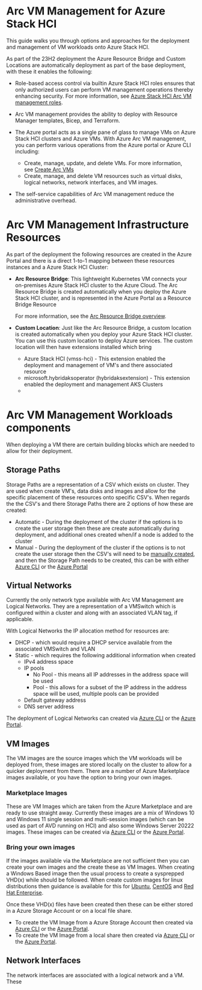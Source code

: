 [RBAC]:https://learn.microsoft.com/en-us/azure-stack/hci/manage/assign-vm-rbac-roles
[arvvms]:https://learn.microsoft.com/en-us/azure-stack/hci/manage/create-arc-virtual-machines
[arboverview]:https://learn.microsoft.com/en-us/azure/azure-arc/resource-bridge/overview
[createcsv]:https://learn.microsoft.com/en-us/azure-stack/hci/manage/create-volumes
[storagepathcli]:https://learn.microsoft.com/en-us/azure-stack/hci/manage/create-storage-path?tabs=azurecli
[storagepathportal]:https://learn.microsoft.com/en-us/azure-stack/hci/manage/create-storage-path?tabs=azureportal
[logicalnetworkcli]:https://learn.microsoft.com/en-us/azure-stack/hci/manage/create-logical-networks?tabs=azurecli
[logicalnetworkportal]:https://learn.microsoft.com/en-us/azure-stack/hci/manage/create-logical-networks?tabs=azureportal
[networkinterfacecli]:https://learn.microsoft.com/en-us/azure-stack/hci/manage/create-network-interfaces?tabs=azurecli
[imagesmarketcli]:https://learn.microsoft.com/en-us/azure-stack/hci/manage/virtual-machine-image-azure-marketplace?tabs=azurecli
[imagesmarketportal]:https://learn.microsoft.com/en-us/azure-stack/hci/manage/virtual-machine-image-azure-marketplace?tabs=azureportal
[imagessacli]:https://learn.microsoft.com/en-us/azure-stack/hci/manage/virtual-machine-image-storage-account?tabs=azurecli
[imagessaportal]:https://learn.microsoft.com/en-us/azure-stack/hci/manage/virtual-machine-image-storage-account?tabs=azureportal
[imageslocalcli]:https://learn.microsoft.com/en-us/azure-stack/hci/manage/virtual-machine-image-local-share?tabs=azurecli
[imageslocalportal]:https://learn.microsoft.com/en-us/azure-stack/hci/manage/virtual-machine-image-local-share?tabs=azureportal
[prepubuntu]:https://learn.microsoft.com/en-us/azure-stack/hci/manage/virtual-machine-image-linux-sysprep
[prepcentos]:https://learn.microsoft.com/en-us/azure-stack/hci/manage/virtual-machine-image-centos
[prepredhat]:https://learn.microsoft.com/en-us/azure-stack/hci/manage/virtual-machine-image-red-hat-enterprise
[networkinterfacecli]:https://learn.microsoft.com/en-us/azure-stack/hci/manage/create-network-interfaces?tabs=azurecli

# Arc VM Management for Azure Stack HCI

This guide walks you through options and approaches for the deployment and management of VM workloads onto Azure Stack HCI.

As part of the 23H2 deployment the Azure Resource Bridge and Custom Locations are automatically deployment as part of the base deployment,  with these it enables the following:

-   Role-based access control via builtin Azure Stack HCI roles ensures that only authorized users can perform VM management operations thereby enhancing security. For more information, see [Azure Stack HCI Arc VM management roles][rbac].

-   Arc VM management provides the ability to deploy with Resource Manager templates, Bicep, and Terraform.

-   The Azure portal acts as a single pane of glass to manage VMs on Azure Stack HCI clusters and Azure VMs. With Azure Arc VM management, you can perform various operations from the Azure portal or Azure CLI including:

    -   Create, manage, update, and delete VMs. For more information, see [Create Arc VMs][arvvms]
    -   Create, manage, and delete VM resources such as virtual disks, logical networks, network interfaces, and VM images.
-   The self-service capabilities of Arc VM management reduce the administrative overhead.

# Arc VM Management Infrastructure Resources

As part of the deployment the following resources are created in the Azure Portal and there is a direct 1-to-1 mapping between these resources instances and a Azure Stack HCI Cluster:

-   **Arc Resource Bridge**: This lightweight Kubernetes VM connects your on-premises Azure Stack HCI cluster to the Azure Cloud. The Arc Resource Bridge is created automatically when you deploy the Azure Stack HCI cluster, and is represented in the Azure Portal as a Resource Bridge Resource

    For more information, see the [Arc Resource Bridge overview][arboverview].

-   **Custom Location**: Just like the Arc Resource Bridge, a custom location is created automatically when you deploy your Azure Stack HCI cluster. You can use this custom location to deploy Azure services. The custom location will then have extensions installed which bring 
    - Azure Stack HCI (vmss-hci) - This extension enabled the deployment and management of VM's and there associated resource
    - microsoft.hybridaksoperator (hybridaksextension) - This extension enabled the deployment and management AKS Clusters
    - 

# Arc VM Management Workloads components

When deploying a VM there are certain building blocks which are needed to allow for their deployment.

## Storage Paths

Storage Paths are a representation of a CSV which exists on cluster.  They are used when create VM's, data disks and images and allow for the specific placement of these resources onto specific CSV's.  When regards the the CSV's and there Storage Paths there are 2 options of how these are created:

- Automatic - During the deployment of the cluster if the options is to create the user storage then these are create automatically during deployment, and additional ones created when/if a node is added to the cluster
- Manual -  During the deployment of the cluster if the options is to not create the user storage then the CSV's will need to be [manually created][createcsv], and then the Storage Path needs to be created, this can be with either [Azure CLI][storagepathcli] or the [Azure Portal][storagepathportal]

## Virtual Networks

Currently the only network type available with Arc VM Management are Logical Networks.  They are a representation of a VMSwitch which is configured within a cluster and along with an associated VLAN tag, if applicable.  

With Logical Networks the IP allocation method for resources are:

- DHCP - which would require a DHCP service available from the associated VMSwitch and VLAN
- Static - which requires the following additional information when created
    - IPv4 address space
    - IP pools
      - No Pool - this means all IP addresses in the address space will be used
      - Pool - this allows for a subset of the IP address in the address space will be used, multiple pools can be provided
    - Default gateway address
    - DNS server address

The deployment of Logical Networks can created via [Azure CLI][logicalnetworkcli] or the [Azure Portal][logicalnetworkportal].

## VM Images

The VM images are the source images which the VM workloads will be deployed from, these images are stored locally on the cluster to allow for a quicker deployment from them.  There are a number of Azure Marketplace images available, or you have the option to bring your own images.

### Marketplace Images

These are VM Images which are taken from the Azure Marketplace and are ready to use straight away.  Currently these images are a mix of Windows 10 and Windows 11 single session and multi-session images (which can be used as part of AVD running on HCI) and also some Windows Server 20222 images.  These images can be created via [Azure CLI][imagesmarketcli] or the [Azure Portal][imagesmarketportal].

### Bring your own images

If the images available via the Marketplace are not sufficient then you can create your own images and the create these as VM Images.  When creating a Windows Based image then the usual process to create a sysprepped VHD(x) while should be followed.  When create custom images for linux distributions then guidance is available for this for [Ubuntu][prepubuntu], [CentOS][prepcentos] and [Red Hat Enterprise][prepredhat].

Once these VHD(x) files have been created then these can be either stored in a Azure Storage Account or on a local file share.  

-  To create the VM Image from a Azure Storage Account then created via [Azure CLI][imagessacli] or the [Azure Portal][imagessaportal].
-  To create the VM Image from a local share then created via [Azure CLI][imageslocalcli] or the [Azure Portal][imageslocalportal].

## Network Interfaces

The network interfaces are associated with a logical network and a VM.  These 
